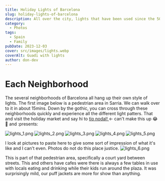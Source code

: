 ```yaml
---
title: Holiday Lights of Barcelona
slug: holiday-lights-of-barcelona
description: All over the city, lights that have been used since the 50s, shine through every neighborhood. Bon Nadal traditions shared!
category:
  - Photos
tags:
  - Spain
  - Family
pubDate: 2023-12-03
cover: src/images/lights.webp
coverAlt: Guadi with lights
author: don-dev
---
```

# Each Neighborhood

The several neighborhoods of Barcelona all hang up their own style of lights. The first image below is a pedestrian area in Sarria. We can walk over to it in about 15mins. Down by the gothic, you can cross through these neighborhoods quickly and experience all the different light patters. That and visit the holiday market and say hi to [tio nodal! ](https://en.wikipedia.org/wiki/Ti%C3%B3_de_Nadal) <- can't make this up :joy: :poop: and :presents:

![lights_1.png](/images/lights_1.png)
![lights_2.png](/images/lights_2.png)
![lights_3.png](/images/lights_3.png)
![lights_4.png](/images/lights_4.png)
![lights_5.png](/images/lights_5.png)

I look at pictures to paste here to give some sort of impression of what it's like and I can't even. Photos do not do this place justice.
![lights_6.png](/images/lights_6.png)

This is part of that pedestrian area, specifically a court yard between streets. This and others have cafes were there is always a few tables in use with locals eating and drinking while their kids run around the plaza. It was surprisingly mild, our puff jackets are more for show than anything.


